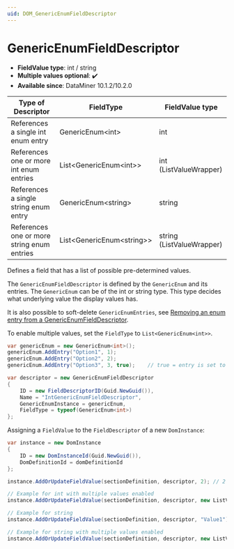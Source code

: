 ```yaml
---
uid: DOM_GenericEnumFieldDescriptor
---
```


# GenericEnumFieldDescriptor

- **FieldValue type**: int / string
- **Multiple values optional**: :heavy_check_mark:
- **Available since**: DataMiner 10.1.2/10.2.0

| Type of Descriptor | FieldType | FieldValue type |
|--------------------|-----------|-----------------|
| References a single int enum entry | GenericEnum\<int\> | int |
| References one or more int enum entries | List<GenericEnum\<int\>> | int (ListValueWrapper) |
| References a single string enum entry | GenericEnum\<string\> | string |
| References one or more string enum entries | List<GenericEnum\<string\>> | string (ListValueWrapper) |

Defines a field that has a list of possible pre-determined values.

The `GenericEnumFieldDescriptor` is defined by the `GenericEnum` and its entries. The `GenericEnum` can be of the int or string type. This type decides what underlying value the display values has.

It is also possible to soft-delete `GenericEnumEntries`, see [Removing an enum entry from a GenericEnumFieldDescriptor](xref:DOM_Remove_Enum_Entry).

To enable multiple values, set the `FieldType` to `List<GenericEnum<int>>`.

```csharp
var genericEnum = new GenericEnum<int>();
genericEnum.AddEntry("Option1", 1);
genericEnum.AddEntry("Option2", 2);
genericEnum.AddEntry("Option3", 3, true);    // true = entry is set to hidden

var descriptor = new GenericEnumFieldDescriptor
{
    ID = new FieldDescriptorID(Guid.NewGuid()),
    Name = "IntGenericEnumFieldDescriptor",
    GenericEnumInstance = genericEnum,
    FieldType = typeof(GenericEnum<int>)
};
```

Assigning a `FieldValue` to the `FieldDescriptor` of a new `DomInstance`:

```csharp
var instance = new DomInstance 
{        
    ID = new DomInstanceId(Guid.NewGuid()),
    DomDefinitionId = domDefinitionId
};

instance.AddOrUpdateFieldValue(sectionDefinition, descriptor, 2); // 2 is the value of the entry with displayValue "Option2"

// Example for int with multiple values enabled
instance.AddOrUpdateFieldValue(sectionDefinition, descriptor, new ListValueWrapper<int>(1,2));

// Example for string
instance.AddOrUpdateFieldValue(sectionDefinition, descriptor, "Value1");

// Example for string with multiple values enabled 
instance.AddOrUpdateFieldValue(sectionDefinition, descriptor, new ListValueWrapper<string>("Value1", "Value2"));
```
